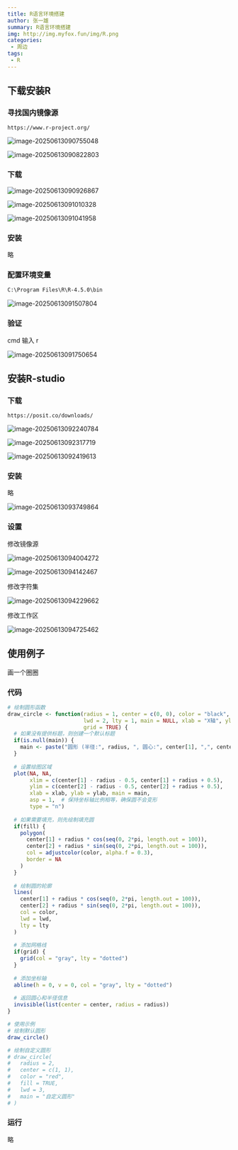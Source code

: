 ```yaml
---
title: R语言环境搭建
author: 张一雄
summary: R语言环境搭建
img: http://img.myfox.fun/img/R.png
categories:
 - 周边
tags:
 - R
---
```


## 下载安装R

### 寻找国内镜像源

```http
https://www.r-project.org/
```

![image-20250613090755048](http://img.myfox.fun/img/image-20250613090755048.png)

![image-20250613090822803](http://img.myfox.fun/img/image-20250613090822803.png)

### 下载

![image-20250613090926867](http://img.myfox.fun/img/image-20250613090926867.png)

![image-20250613091010328](http://img.myfox.fun/img/image-20250613091010328.png)

![image-20250613091041958](http://img.myfox.fun/img/image-20250613091041958.png)

### 安装

略

### 配置环境变量

```txt
C:\Program Files\R\R-4.5.0\bin
```

![image-20250613091507804](http://img.myfox.fun/img/image-20250613091507804.png)

### 验证

cmd 输入 r

![image-20250613091750654](http://img.myfox.fun/img/image-20250613091750654.png)

## 安装R-studio

### 下载

```http
https://posit.co/downloads/
```

![image-20250613092240784](http://img.myfox.fun/img/image-20250613092240784.png)

![image-20250613092317719](http://img.myfox.fun/img/image-20250613092317719.png)

![image-20250613092419613](http://img.myfox.fun/img/image-20250613092419613.png)

### 安装

略

![image-20250613093749864](http://img.myfox.fun/img/image-20250613093749864.png)

### 设置

修改镜像源

![image-20250613094004272](http://img.myfox.fun/img/image-20250613094004272.png)

![image-20250613094142467](http://img.myfox.fun/img/image-20250613094142467.png)

修改字符集

![image-20250613094229662](http://img.myfox.fun/img/image-20250613094229662.png)

修改工作区

![image-20250613094725462](http://img.myfox.fun/img/image-20250613094725462.png)

## 使用例子

画一个圈圈

### 代码

```R
# 绘制圆形函数
draw_circle <- function(radius = 1, center = c(0, 0), color = "black", fill = FALSE, 
                        lwd = 2, lty = 1, main = NULL, xlab = "X轴", ylab = "Y轴", 
                        grid = TRUE) {
  # 如果没有提供标题，则创建一个默认标题
  if(is.null(main)) {
    main <- paste("圆形 (半径:", radius, ", 圆心:", center[1], ",", center[2], ")")
  }
  
  # 设置绘图区域
  plot(NA, NA, 
       xlim = c(center[1] - radius - 0.5, center[1] + radius + 0.5),
       ylim = c(center[2] - radius - 0.5, center[2] + radius + 0.5),
       xlab = xlab, ylab = ylab, main = main,
       asp = 1,  # 保持坐标轴比例相等，确保圆不会变形
       type = "n")
  
  # 如果需要填充，则先绘制填充圆
  if(fill) {
    polygon(
      center[1] + radius * cos(seq(0, 2*pi, length.out = 100)),
      center[2] + radius * sin(seq(0, 2*pi, length.out = 100)),
      col = adjustcolor(color, alpha.f = 0.3),
      border = NA
    )
  }
  
  # 绘制圆的轮廓
  lines(
    center[1] + radius * cos(seq(0, 2*pi, length.out = 100)),
    center[2] + radius * sin(seq(0, 2*pi, length.out = 100)),
    col = color,
    lwd = lwd,
    lty = lty
  )
  
  # 添加网格线
  if(grid) {
    grid(col = "gray", lty = "dotted")
  }
  
  # 添加坐标轴
  abline(h = 0, v = 0, col = "gray", lty = "dotted")
  
  # 返回圆心和半径信息
  invisible(list(center = center, radius = radius))
}

# 使用示例
# 绘制默认圆形
draw_circle()

# 绘制自定义圆形
# draw_circle(
#   radius = 2, 
#   center = c(1, 1), 
#   color = "red", 
#   fill = TRUE,
#   lwd = 3,
#   main = "自定义圆形"
# )

```

### 运行

略

















































